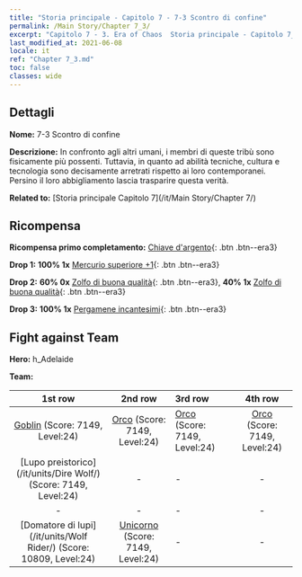 ```yaml
---
title: "Storia principale - Capitolo 7 - 7-3 Scontro di confine"
permalink: /Main Story/Chapter 7_3/
excerpt: "Capitolo 7 - 3. Era of Chaos  Storia principale - Capitolo 7_3. 7-3 Scontro di confine"
last_modified_at: 2021-06-08
locale: it
ref: "Chapter 7_3.md"
toc: false
classes: wide
---
```


## Dettagli

 **Nome:** 7-3 Scontro di confine

 **Descrizione:** In confronto agli altri umani, i membri di queste tribù sono fisicamente più possenti. Tuttavia, in quanto ad abilità tecniche, cultura e tecnologia sono decisamente arretrati rispetto ai loro contemporanei. Persino il loro abbigliamento lascia trasparire questa verità.

 **Related to:** [Storia principale Capitolo 7](/it/Main Story/Chapter 7/)

## Ricompensa

 **Ricompensa primo completamento:** [Chiave d'argento](/ItemsIT/con_693/){: .btn .btn--era3}

 **Drop 1:** **100% 1x** [Mercurio superiore +1](/ItemsIT/mat_21/){: .btn .btn--era3}

 **Drop 2:** **60% 0x** [Zolfo di buona qualità](/ItemsIT/mat_15/){: .btn .btn--era3}, **40% 1x** [Zolfo di buona qualità](/ItemsIT/mat_15/){: .btn .btn--era3}

 **Drop 3:** **100% 1x** [Pergamene incantesimi](/ItemsIT/con_694/){: .btn .btn--era3}


## Fight against Team
 **Hero:** h_Adelaide

 **Team:**


  | 1st row | 2nd row | 3rd row | 4th row |
  |:----:|:----:|:----|:----:|
  | [Goblin](/it/units/Goblin/) (Score: 7149, Level:24)  | [Orco](/it/units/Orc/) (Score: 7149, Level:24)  | [Orco](/it/units/Orc/) (Score: 7149, Level:24)  | [Orco](/it/units/Orc/) (Score: 7149, Level:24)  |
  | [Lupo preistorico](/it/units/Dire Wolf/) (Score: 7149, Level:24)  | - | - | - |
  | - | - | - | - |
  | [Domatore di lupi](/it/units/Wolf Rider/) (Score: 10809, Level:24)  | [Unicorno](/it/units/Unicorn/) (Score: 7149, Level:24)  | - | - |


